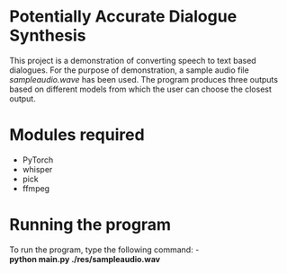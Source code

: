 # Potentially Accurate Dialogue Synthesis

This project is a demonstration of converting speech to text based dialogues. For the purpose of demonstration, a sample audio file *sampleaudio.wave* has been used.
The program produces three outputs based on different models from which the user can choose the closest output. 

# Modules required
- PyTorch
- whisper
- pick
- ffmpeg

# Running the program

To run the program, type the following command: -  
 **python main.py ./res/sampleaudio.wav**
 
 
 
